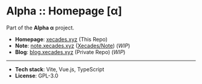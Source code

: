 # Alpha :: Homepage \[α\]

Part of the **Alpha α** project.

 - **Homepage**: [xecades.xyz](https://xecades.xyz/) (This Repo)
 - **Note**: [note.xecades.xyz](https://note.xecades.xyz/) ([Xecades/Note](https://github.com/Xecades/Note)) (*WIP*)
 - **Blog**: [blog.xecades.xyz](https://blog.xecades.xyz/) (Private Repo) (*WIP*)

---

 - **Tech stack**: Vite, Vue.js, TypeScript
 - **License**: GPL-3.0
